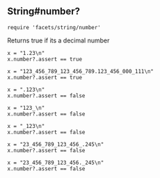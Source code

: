 ## String#number?

    require 'facets/string/number'

Returns true if its a decimal number

    x = "1.23\n"
    x.number?.assert == true

    x = "123_456_789_123_456_789.123_456_000_111\n"
    x.number?.assert == true

    x = ".123\n"
    x.number?.assert == false

    x = "123_\n"
    x.number?.assert == false

    x = "_123\n"
    x.number?.assert == false

    x = "23_456_789_123_456_.245\n"
    x.number?.assert == false

    x = "23_456_789_123_456._245\n"
    x.number?.assert == false

